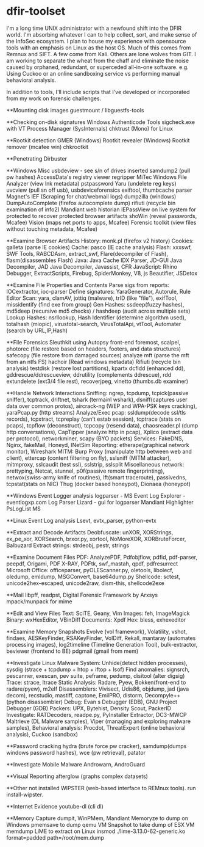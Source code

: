# dfir-toolset
I'm a long time UNIX administrator with a newfound shift into the DFIR world.  I'm absorbing whatever I can to help collect, sort, and make sense of the InfoSec ecosystem.  I plan to house my experience with opensource tools with an emphasis on Linux as the host OS.  Much of this comes from Remnux and SIFT.  A few come from Kali.  Others are lone wolves from GIT.  I am working to separate the wheat from the chaff and eliminate the noise caused by orphaned, redundant, or superceded all-in-one software.  e.g. Using Cuckoo or an online sandboxing service vs performing manual behavioral analysis.

In addition to tools, I'll include scripts that I've developed or incorporated from my work on forensic challenges.

**Mounting disk images
  guestmount / libguestfs-tools  

**Checking on-disk signatures Windows
  Authenticode Tools
  sigcheck.exe with VT
  Process Manager (SysInternals)
  chktrust (Mono) for Linux

**Rootkit detection
  GMER (Windows)
  Rootkit revealer (Windows)
  Rootkit remover (mcafee win)
  chkrootkit

**Penetrating
Dirbuster

**Windows Misc
  usbdeview - see s/n of drives inserted
  samdump2 (pull pw hashes)
  AccessData's registry viewer
  regripper
  MiTec Windows File Analyzer (view lnk metadata)
  pstpassword
  Yaru (undelete reg keys)
  uvcview (pull sn off usb), usbdeviceforensics
  exiftool, thumbcache parser
  Magnet's IEF (Scraping for chat/webmail logs)
  dumpzilla (windows)
  DumpAutoComplete (firefox autocomplete dump)
  rifiuti (recycle bin examination of info2)
  Mandiant web historian
  IEPassView on live system for protected to recover protected browser artifacts
  shoWin (reveal passwords, Mcafee)
  Vision (maps net ports to apps, Mcafee)
  Forensic toolkit (view files without touching metadata, Mcafee)

**Examine Browser Artifacts
    History: monk.pl (firefox v2 history)
    Cookies: galleta (parse IE cookies)
    Cache:   pasco (IE cache analysis)
    Flash: xxxswf, SWF Tools, RABCDAsm, extract_swf, Flare(decompiler of Flash), flasm(disassembles Flash)
    Java: Java Cache IDX Parser, JD-GUI Java Decompiler, JAD Java Decompiler, Javassist, CFR
    JavaScript: Rhino Debugger, ExtractScripts, Firebug, SpiderMonkey, V8, js Beautifier, JSDetox

**Examine File Properties and Contents
    Parse sigs from reports: IOCextractor, ioc-parser
    Define signatures: YaraGenerator, Autorule, Rule Editor
    Scan: yara, clamAV, jottiq (malware), trID (like "file"), exifTool, missidentify (find exe from group)
    Gen Hashes: ssdeep(fuzzy hashes), md5deep (recursive md5 checks) / hashdeep (audit across multiple sets)
    Lookup Hashes: nsrllookup, Hash Identifier (determine algorithm used), totalhash (miopic),
      virustotal-search, VirusTotalApi, vtTool, Automater (search by URL,IP,Hash)

**File Forensics
  Sleuthkit using Autopsy front-end
  foremost, scalpel, photorec (file restore based on headers, footers, and data structures)
  safecopy (file restore from damaged sources)
  analyze mft (parse the mft from an ntfs FS)
  hachoir (Read windows metadata)
  Rifiuti (recycle bin analysis)
  testdisk (restore lost partitions), kpartx
  dcfldd (enhanced dd), gddrescue/ddrescueview, ddrutility (complements ddrescue), rdd
  extundelete (ext3/4 file rest), recoverjpeg, vinetto (thumbs.db examiner)

**Handle Network Interactions
    Sniffing: ngrep, tcpdump, tcpick(passive sniffer), tcptrack, driftnet, tshark (termainl wshark),
      dsniff(captures user data over common protos), aircrack-ng (WEP and WPA-PSK keys cracking), 
      yaraPcap.py (http streams)
    Analyze/Exec pcap: ssldump(decode ssl/tls records), tcpxtract, 
      tcpreplay (can't estab session), tcptrace (stats on pcaps), tcpflow (deconstruct), 
      tcpcopy (resend data), chaosreader.pl (dump http conversations),
      CapTipper (analyze http in pcap), Xplico (extract data per protocol), networkminer,
      scapy (BYO packets)
    Services: FakeDNS, Nginx, fakeMail, Honeyd, INetSim
    Reporting: etherape(graphical network monitor), Wireshark
    MITM: Burp Proxy (manipulate http between web and client), ettercap (content filtering on fly), 
      sslsniff (MITM attacker), mitmproxy, sslcaudit (test ssl), sslstrip, sslsplit
    Miscellaneous network: prettyping, Netcat, stunnel, p0f(passive remote fingerprinting), 
      netwox(swiss-army knife of routines), lft(smart traceroute), passivedns, tcpstat(stats on NIC)
      Thug (docker based honeypot), Dionaea (honeypot)

**Windows Event Logger analysis
   logparser - MS
   Event Log Explorer - eventlogxp.com
   Log Parser Lizard - gui for logparser
   Mandiant Highlighter
   PsLogList MS

**Linux Event Log analysis
   Lsevt,  evtx_parser, python-evtx

**Extract and Decode Artifacts
    Deobfuscate: unXOR, XORStrings, ex_pe_xor, XORSearch, brxor.py, xortool, NoMoreXOR, XORBruteForcer, Balbuzard
    Extract strings: strdeobj, pestr, strings

**Examine Document Files
    PDF: AnalyzePDF, Pdfobjflow, pdfid, pdf-parser, peepdf, Origami, PDF X-RAY, PDFtk, swf_mastah, qpdf, pdfresurrect
    Microsoft Office: officeparser, pyOLEScanner.py, oletools, libolecf, oledump, emldump, MSGConvert, base64dump.py
    Shellcode: sctest, unicode2hex-escaped, unicode2raw, dism-this, shellcode2exe

**Mail
  libpff, readpst, Digital Forensic Framework by Arxsys
  mpack/munpack for mime

**Edit and View Files
    Text: SciTE, Geany, Vim
    Images: feh, ImageMagick
    Binary: wxHexEditor, VBinDiff
    Documents: Xpdf
    Hex: bless, exhexeditor

**Examine Memory Snapshots
    Evolve (vol framework), Volatility, vshot, findaes, AESKeyFinder, RSAKeyFinder, VolDiff, Rekall, mantaray (automates processing images),
    log2timeline (Timeline Generation Tool), bulk-extractor, beviewer (frontend to BE)
    pdgmail (gmail from mem)

**Investigate Linux Malware
    System: Unhide(detect hidden processes), sysdig (strace + tcpdump + htop + iftop + lsof)
    Find anomalies: signsrch, pescanner, exescan, pev suite, peframe, pedump, disitool (alter digsig)
    Trace: strace, ltrace
    Static Analysis: Radare, Pyew, Bokken(front-end to radare/pyew), m2elf
    Disassemblers: Vivisect, Udis86, objdump, jad (java decom), recstudio, mastiff, captone, EmilPRO, distorm, 
       Decompyle++ (python disassembler)
    Debug: Evan s Debugger (EDB), GNU Project Debugger (GDB)
    Packers: UPX, Bytehist, Density Scout, PackerID
    Investigate: RATDecoders, readpe.py, PyInstaller Extractor, DC3-MWCP
      Maltrieve (DL Malware samples), Viper (managing and exploring malware samples), 
    Behavioral analysis: Procdot, ThreatExpert (online behavioral analysis), Cuckoo (sandbox)


**Password cracking
    hydra (brute force pw cracker), samdump(dumps windows password hashes), wce (pw retrieval), patator

**Investigate Mobile Malware
    Androwarn, AndroGuard

**Visual Reporting
    afterglow (graphs complex datasets)

**Other not installed
    WIPSTER (web-based interface to REMnux tools). run install-wipster.

**Internet Evidence
  youtube-dl (cli dl)

**Memory Capture
    dumpit, WinPMem, Mandiant Memoryze to dump on Windows
    pmemsave to dump qemu VM
    Snapshot to take dump of ESX VM
    memdump
    LiME to extract on Linux
      insmod ./lime-3.13.0-62-generic.ko format=padded path=/root/mem.dump
